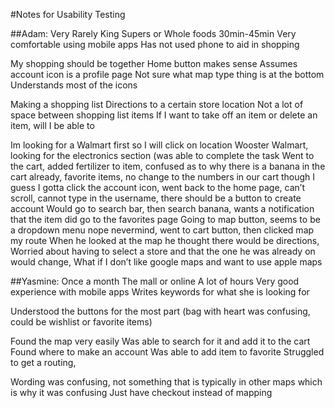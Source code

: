 #Notes for Usability Testing

##Adam: 
Very Rarely
King Supers or Whole foods
30min-45min
Very comfortable using mobile apps
Has not used phone to aid in shopping

My shopping should be together
Home button makes sense
Assumes account icon is a profile page
Not sure what map type thing is at the bottom
Understands most of the icons

Making a shopping list
Directions to a certain store location
Not a lot of space between shopping list items
If I want to take off an item or delete an item, will I be able to

Im looking for a Walmart first so I will click on location Wooster Walmart, looking for the electronics section (was able to complete the task
Went to the cart, added fertilizer to item, confused as to why there is a banana in the cart already, favorite items, no change to the numbers in our cart though
I guess I gotta click the account icon, went back to the home page, can’t scroll, cannot type in the username, there should be a button to create account
Would go to search bar, then search banana, wants a notification that the item did go to the favorites page
Going to map button, seems to be a dropdown menu nope nevermind, went to cart button, then clicked map my route
When he looked at the map he thought there would be directions, Worried about having to select a store and that the one he was already on would change, What if I don’t like google maps and want to use apple maps


##Yasmine: 
Once a month
The mall or online
A lot of hours
Very good experience with mobile apps
Writes keywords for what she is looking for

Understood the buttons for the most part (bag with heart was confusing, could be wishlist or favorite items)

Found the map very easily
Was able to search for it and add it to the cart
Found where to make an account
Was able to add item to favorite
Struggled to get a routing, 

Wording was confusing, not something that is typically in other maps which is why it was confusing
Just have checkout instead of mapping 



